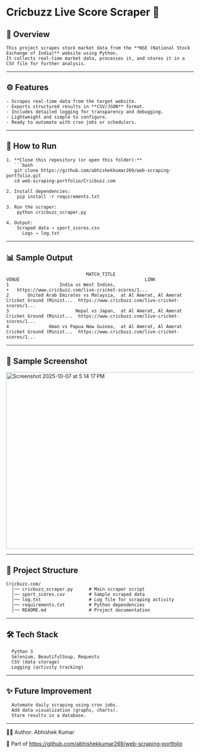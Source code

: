 # Cricbuzz Live Score Scraper 🏏

## 📌 Overview
    This project scrapes stock market data from the **NSE (National Stock Exchange of India)** website using Python.  
    It collects real-time market data, processes it, and stores it in a CSV file for further analysis.

---

## ⚙️ Features
    - Scrapes real-time data from the target website.  
    - Exports structured results in **CSV/JSON** format.  
    - Includes detailed logging for transparency and debugging.  
    - Lightweight and simple to configure.  
    - Ready to automate with cron jobs or schedulers.

---

## 🚀 How to Run

    1. **Clone this repository (or open this folder):**
       ```bash
       git clone https://github.com/abhishekkumar269/web-scraping-portfolio.git
       cd web-scraping-portfolio/Cricbuzz.com
    
    2. Install dependencies:
        pip install -r requirements.txt
    
    3. Run the scraper:
        python cricbuzz_scraper.py
    
    4. Output:
        Scraped data → sport_scores.csv
          Logs → log.txt

---

## 📊 Sample Output
                                  MATCH_TITLE                                              VENUE                                               LINK
    1                   India vs West Indies,                                                 •   https://www.cricbuzz.com/live-cricket-scores/1...
    2       United Arab Emirates vs Malaysia,  at Al Amerat, Al Amerat Cricket Ground (Minist...  https://www.cricbuzz.com/live-cricket-scores/1...
    3                         Nepal vs Japan,  at Al Amerat, Al Amerat Cricket Ground (Minist...  https://www.cricbuzz.com/live-cricket-scores/1...
    4               Oman vs Papua New Guinea,  at Al Amerat, Al Amerat Cricket Ground (Minist...  https://www.cricbuzz.com/live-cricket-scores/1...

---
## 📸 Sample Screenshot

<img width="816" height="473" alt="Screenshot 2025-10-07 at 5 14 17 PM" src="https://github.com/user-attachments/assets/e251a7d3-bbbc-4ed6-8622-02ebd2e49f06" />


---
## 📂 Project Structure
      
    Cricbuzz.com/
      │── cricbuzz_scraper.py      # Main scraper script
      │── sport_scores.csv         # Sample scraped data
      │── log.txt                  # Log file for scraping activity
      │── requirements.txt         # Python dependencies
      │── README.md                # Project documentation
---

## 🛠️ Tech Stack

      Python 3
      Selenium, BeautifulSoup, Requests  
      CSV (data storage)
      Logging (activity tracking)

---
## ✨ Future Improvement

      Automate daily scraping using cron jobs.
      Add data visualization (graphs, charts).
      Store results in a database.

---
👨‍💻 Author: Abhishek Kumar

  🔗 Part of https://github.com/abhishekkumar269/web-scraping-portfolio
